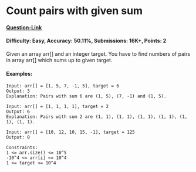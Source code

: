 # Count pairs with given sum
#### [Question-Link](https://www.geeksforgeeks.org/problems/count-pairs-with-given-sum--150253/1)
#### Difficulty: Easy, Accuracy: 50.11%, Submissions: 16K+, Points: 2

Given an array arr[] and an integer target. You have to find numbers of pairs in array arr[] which sums up to given target.

#### Examples:
```
Input: arr[] = [1, 5, 7, -1, 5], target = 6 
Output: 3
Explanation: Pairs with sum 6 are (1, 5), (7, -1) and (1, 5). 
```
```
Input: arr[] = [1, 1, 1, 1], target = 2 
Output: 6
Explanation: Pairs with sum 2 are (1, 1), (1, 1), (1, 1), (1, 1), (1, 1), (1, 1).
```
```
Input: arr[] = [10, 12, 10, 15, -1], target = 125
Output: 0
```
```
Constraints:
1 <= arr.size() <= 10^5
-10^4 <= arr[i] <= 10^4
1 <= target <= 10^4
```
